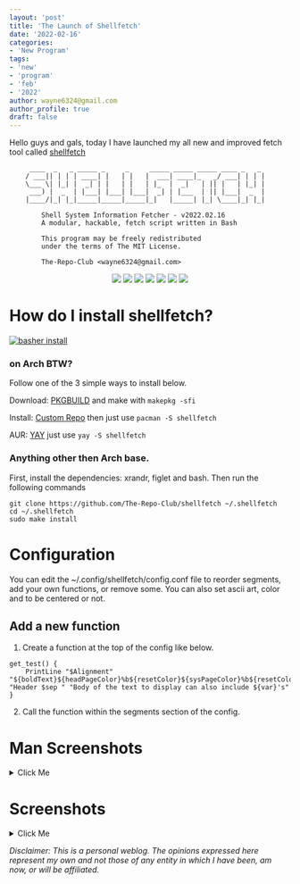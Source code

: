 ```yaml
---
layout: 'post'
title: 'The Launch of Shellfetch'
date: '2022-02-16'
categories:
- 'New Program'
tags:
- 'new'
- 'program'
- 'feb'
- '2022'
author: wayne6324@gmail.com
author_profile: true
draft: false
---
```


Hello guys and gals, today I have launched my all new and improved fetch tool called [shellfetch](https://github.com/The-Repo-Club/shellfetch)

<!-- more -->

```
     ____  _   _ _____ _     _     _____ _____ _____ ____ _   _
    / ___|| | | | ____| |   | |   |  ___| ____|_   _/ ___| | | |
    \___ \| |_| |  _| | |   | |   | |_  |  _|   | || |   | |_| |
     ___) |  _  | |___| |___| |___|  _| | |___  | || |___|  _  |
    |____/|_| |_|_____|_____|_____|_|   |_____| |_| \____|_| |_|

        Shell System Information Fetcher - v2022.02.16
        A modular, hackable, fetch script written in Bash

        This program may be freely redistributed
        under the terms of The MIT License.

        The-Repo-Club <wayne6324@gmail.com>
```

<p align='center'>
    <img src='https://img.shields.io/badge/Maintained-Yes-green?colorA=434c5e&colorB=ff59f9&style=flat-square'>
    <img src='https://img.shields.io/github/last-commit/The-Repo-Club/shellfetch?colorA=434c5e&colorB=ff59f9&style=flat-square'>
    <img src='https://img.shields.io/github/repo-size/The-Repo-Club/shellfetch?colorA=434c5e&colorB=ff59f9&style=flat-square'>
    <img src='https://img.shields.io/github/issues/The-Repo-Club/shellfetch?colorA=434c5e&colorB=ff59f9&style=flat-square'>
    <img src='https://img.shields.io/github/stars/The-Repo-Club/shellfetch?colorA=434c5e&colorB=ff59f9&style=flat-square'>
    <img src='https://img.shields.io/github/forks/The-Repo-Club/shellfetch?colorA=434c5e&colorB=ff59f9&style=flat-square'>
    <img src='https://img.shields.io/github/commit-activity/m/The-Repo-Club/shellfetch?colorA=434c5e&colorB=ff59f9&style=flat-square'>
</p>

# How do I install shellfetch?

[![basher install](https://www.basher.it/assets/logo/basher_install.svg)](https://github.com/basherpm/basher)

### on Arch BTW?

Follow one of the 3 simple ways to install below.

Download: [PKGBUILD](https://github.com/The-Repo-Club/ArchAUR/raw/main/shellfetch/PKGBUILD) and make with `makepkg -sfi`

Install: [Custom Repo](https://arch.therepo.club/) then just use `pacman -S shellfetch`

AUR: [YAY](https://aur.archlinux.org/packages/shellfetch) just use `yay -S shellfetch`

### Anything other then Arch base.

First, install the dependencies: xrandr, figlet and bash.
Then run the following commands

```
git clone https://github.com/The-Repo-Club/shellfetch ~/.shellfetch
cd ~/.shellfetch
sudo make install
```

# Configuration

You can edit the ~/.config/shellfetch/config.conf file to reorder segments, add your own functions, or remove some.
You can also set ascii art, color and to be centered or not.

## Add a new function

1. Create a function at the top of the config like below.

```
get_test() {
    PrintLine "$Alignment" "${boldText}${headPageColor}%b${resetColor}${sysPageColor}%b${resetColor}" "Header $sep " "Body of the text to display can also include ${var}'s"
}
```

2. Call the function within the segments section of the config.

# Man Screenshots


<details>
    <summary>Click Me<i class="fa-solid fa-caret-down"></i></summary>

<img src="https://github.com/The-Repo-Club/shellfetch/raw/main/screenshots/man.png" alt="man" style="max-width: 100%;">

</details>


# Screenshots

<details>
    <summary>Click Me<i class="fa-solid fa-caret-down"></i></summary>

<img src="https://github.com/The-Repo-Club/shellfetch/raw/main/screenshots/1.png" alt="screenshot1" style="max-width: 100%;">
<img src="https://github.com/The-Repo-Club/shellfetch/raw/main/screenshots/2.png" alt="screenshot2" style="max-width: 100%;">
<img src="https://github.com/The-Repo-Club/shellfetch/raw/main/screenshots/3.png" alt="screenshot3" style="max-width: 100%;">
<img src="https://github.com/The-Repo-Club/shellfetch/raw/main/screenshots/4.png" alt="screenshot4" style="max-width: 100%;">

</details>

_Disclaimer: This is a personal weblog. The opinions expressed here represent my own and not those of any entity in which I have been, am now, or will be affiliated._
